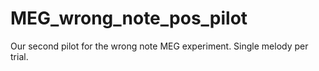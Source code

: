 # MEG_wrong_note_pos_pilot
Our second pilot for the wrong note MEG experiment. Single melody per trial. 
